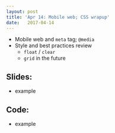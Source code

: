 ```yaml
---
layout: post
title: 'Apr 14: Mobile web; CSS wrapup'
date:   2017-04-14
---
```


- Mobile web and `meta` tag; `@media`
- Style and best practices review
  - `float` / `clear`
  - `grid` in the future

<!--more-->

## Slides:
- example

## Code:
- example
